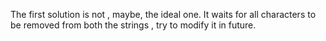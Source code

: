 ​The first solution is not , maybe, the ideal one.
It waits for all characters to be removed from both the strings , try to modify it in future.
